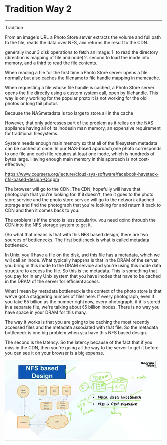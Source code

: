 # Tradition Way 2



---

Tradition



From an image's URL a Photo Store server extracts the volume and full path to the file, reads the data over NFS, and returns the result to the CDN.



generally incur 3 disk operations to fetch an image: 1. to read the directory (direction is mapping of file andinode) 2. second to load the inode into memory, and a third to read the file contents.



When reading a file for the first time a Photo Store server opens a file normally but also caches the filename to file handle mapping in memcache.



When requesting a file whose file handle is cached, a Photo Store server opens the file directly using a custom system call, open by filehandle. This way is only working for the popular photo it is not working for the old photos or long tail photos



Because the NASmetadata is too large to store all in the cache



However, that only addresses part of the problem as it relies on the NAS appliance having all of its inodesin main memory, an expensive requirement for traditional filesystems.



System needs enough main memory so that all of the filesystem metadata can be cached at once. In our NAS-based approach,one photo corresponds to one file and each file requires at least one inode, which is hundreds of bytes large. Having enough main memory in this approach is not cost-effective.)







<https://www.coursera.org/lecture/cloud-sys-software/facebook-haystack-nfs-based-design-Qcqpm>



The browser will go to the CDN. The CDN, hopefully will have that photograph that you're looking for. If it doesn't, then it goes to the photo store service and the photo store service will go to the network attached storage and find the photograph that you're looking for and return it back to CDN and then it comes back to you.



The problem is if the photo is less popularity, you need going through the CDN into the NFS storage system to get it.



(So what that means is that with this NFS based design, there are two sources of bottlenecks. The first bottleneck is what is called metadata bottleneck.



In Unix, you'll have a file on the disk, and this file has a metadata, which we will call an inode. What typically happens is that in the DRAM of the server, you bring in this inode to the DRAM service and you're using this inode data structure to access the file. So this is the metadata. This is something that you pay for in any Unix system that you have inodes that have to be cached in the DRAM of the server for efficient access.

What I mean by metadata bottleneck in the context of the photo store is that we've got a staggering number of files here. If every photograph, even if you take 65 billion as the number right now, every photograph, if it is stored in a separate file, we're talking about 65 billion inodes. There is no way you have space in your DRAM for this many.

The way it works is that you are going to be caching the most recently accessed files and the metadata associated with that file. So the metadata bottleneck is one big problem when you have this NFS based design.

The second is the latency. So the latency because of the fact that if you miss in the CDN, then you're going all the way to the server to get it before you can see it on your browser is a big expense.





![NFS based Desi n • data bottletteck • t-•tss CDN exeenscve ](../../media/Twitter-^M-Insgram-Instagram-Tradition-Way-2-image1.png)

